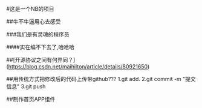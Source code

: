 #这是一个NB的项目

##牛不牛逼用心去感受

###我们是有灵魂的程序员

####实在编不下去了,哈哈哈

##[开源协议之间有何异同？]
(https://blog.csdn.net/maihilton/article/details/80921650)

##用传统方式把修改后的代码上传带github???
1.git add.
2.git commit -m "提交信息"
3.git push

##制作首页APP组件
